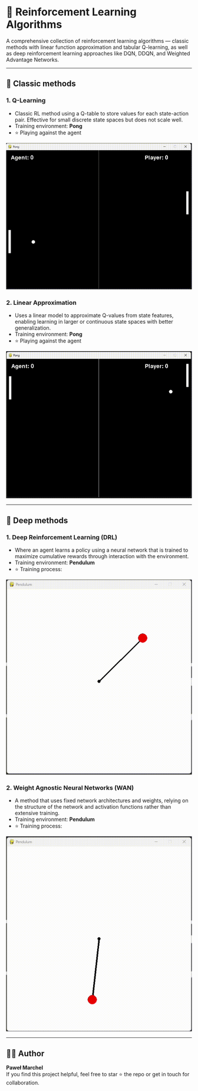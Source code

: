 # 🧠 Reinforcement Learning Algorithms
A comprehensive collection of reinforcement learning algorithms — classic methods with linear function approximation and tabular Q-learning, as well as deep reinforcement learning approaches like DQN, DDQN, and Weighted Advantage Networks.

---

## 🍎 Classic methods

### 1. Q-Learning
- Classic RL method using a Q-table to store values for each state-action pair. Effective for small discrete state spaces but does not scale well.
- Training environment: **Pong**
- ⭐ Playing against the agent
  
<div align="center">
  <img src="00.Images/Q-Learning.gif" alt="Q-Learning">
</div>

### 2. Linear Approximation
- Uses a linear model to approximate Q-values from state features, enabling learning in larger or continuous state spaces with better generalization.
- Training environment: **Pong**
- ⭐ Playing against the agent
  
<div align="center">
  <img src="00.Images/Linear_Approximation.gif" alt="Linear Approximation">
</div>

---

## 🍏 Deep methods

### **1. Deep Reinforcement Learning (DRL)** 
  - Where an agent learns a policy using a neural network that is trained to maximize cumulative rewards through interaction with the environment.
  - Training environment: **Pendulum**
  - ⭐ Training process:
    
<div align="center"> 
  <img src="00.Images/DRL_training.gif" alt="DRL"> 
</div>

### **2. Weight Agnostic Neural Networks (WAN)** 
  - A method that uses fixed network architectures and weights, relying on the structure of the network and activation functions rather than extensive training.
  - Training environment: **Pendulum**
  - ⭐ Training process:
    
<div align="center"> 
  <img src="00.Images/WAN_training.gif" alt="WAN"> 
</div>

---

## 👨‍💻 Author

**Paweł Marchel**  
If you find this project helpful, feel free to star ⭐ the repo or get in touch for collaboration.
